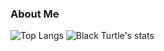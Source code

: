 ### About Me

![Top Langs](https://github-readme-stats-89dq8p8qw.vercel.app/api/top-langs/?username=theblackturtle&hide=html)
![Black Turtle's stats](https://github-readme-stats-89dq8p8qw.vercel.app/api?username=theblackturtle&show_icons=true&count_private=true&line_height=33.7)

